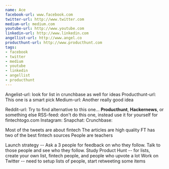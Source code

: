 ```yaml
---
name: Ace
facebook-url: www.facebook.com
twitter-url: http://www.twitter.com
medium-url: medium.com
youtube-url: http://www.youtube.com
linkedin-url: http://www.linkedin.com
angellist-url: http://www.angel.co
producthunt-url: http://www.producthunt.com
tags:
- facebook
- twitter
- medium
- youtube
- linkedin
- angellist
- producthunt
---
```

Angelist-url: look for list in crunchbase as well for ideas
Producthunt-url: This one is a smart pick
Medium-url: Another really good idea

Reddit-url: Try to find alternative to this one... **Producthunt**, **Hackernews**, or something else
RSS-feed: don't do this one, instead use it for yourself for fintechtogo.com
Instagram:
Snapchat:
Crunchbase:

Most of the tweets are about fintech
The articles are high quality
FT has two of the best fintech sources
People are teachers

Launch strategy --
Ask a 3 people for feedback on who they follow.
Talk to those people and see who they follow.
Study Product Hunt -- for lists, create your own list, fintech people, and people who upvote a lot
Work on Twitter -- need to setup lists of people, start retweeting some items
